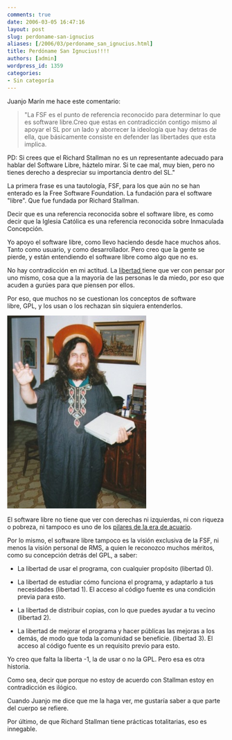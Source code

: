 ```yaml
---
comments: true
date: 2006-03-05 16:47:16
layout: post
slug: perdoname-san-ignucius
aliases: [/2006/03/perdoname_san_ignucius.html]
title: Perdóname San Ignucius!!!!
authors: [admin]
wordpress_id: 1359
categories:
- Sin categoría
---
```


Juanjo Marín me hace este comentario:


> "La FSF es el punto de referencia reconocido para determinar lo que es software libre.Creo que estas en contradicción contigo mismo al apoyar el SL por un lado y aborrecer la ideología que hay detras de ella, que básicamente consiste en defender las libertades que esta implica.

PD: Si crees que el Richard Stallman no es un representante adecuado para hablar del Software Libre, háztelo mirar. Si te cae mal, muy bien, pero no tienes derecho a despreciar su importancia dentro del SL."


La primera frase es una tautología, FSF, para los que aún no se han enterado es la Free Software Foundation. La fundación para el software "libre". Que fue fundada por Richard Stallman.

Decir que es una referencia reconocida sobre el software libre, es como decir que la Iglesia Católica es una referencia reconocida sobre Inmaculada Concepción.

Yo apoyo el software libre, como llevo haciendo desde hace muchos años. Tanto como usuario, y como desarrollador. Pero creo que la gente se pierde, y están entendiendo el software libre como algo que no es.

No hay contradicción en mi actitud. La [libertad ](http://replay.waybackmachine.org/20071029051411/http://www.lnds.net/2006/02/libertad.html)tiene que ver con pensar por uno mismo, cosa que a la mayoría de las personas le da miedo, por eso que acuden a gurúes para que piensen por ellos.

Por eso, que muchos no se cuestionan los conceptos de software libre, GPL, y los usan o los rechazan sin siquiera entenderlos.

![](saintignucius.jpg)

El software libre no tiene que ver con derechas ni izquierdas, ni con riqueza o pobreza, ni tampoco es uno de los [pilares de la era de acuario](/2005/09/software_libre_y_la_era_de_acu.html).

Por lo mismo, el software libre tampoco es la visión exclusiva de la FSF, ni menos la visión personal de RMS, a quien le reconozco muchos méritos, como su concepción detrás del GPL, a saber:


  * La libertad de usar el programa, con cualquier propósito (libertad 0).

	
  * La libertad de estudiar cómo funciona el programa, y adaptarlo a tus necesidades (libertad 1). El acceso al código fuente es una condición previa para esto.

	
  * La libertad de distribuir copias, con lo que puedes ayudar a tu vecino (libertad 2).

	
  * La libertad de mejorar el programa y hacer públicas las mejoras a los demás, de modo que toda la comunidad se beneficie. (libertad 3). El acceso al código fuente es un requisito previo para esto.


Yo creo que falta la liberta -1, la de usar o no la GPL. Pero esa es otra historia.

Como sea, decir que porque no estoy de acuerdo con Stallman estoy en contradicción es ilógico.

Cuando Juanjo me dice que me la haga ver, me gustaría saber a que parte del cuerpo se refiere.

Por último, de que Richard Stallman tiene prácticas totalitarias, eso es innegable.
